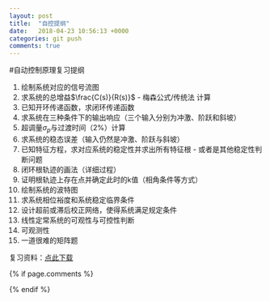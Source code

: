 ```yaml
---
layout: post
title:  "自控提纲"
date:   2018-04-23 10:56:13 +0000
categories: git push
comments: true
---
```


<script type="text/javascript" 
  src="https://cdn.mathjax.org/mathjax/latest/MathJax.js?config=TeX-AMS-MML_HTMLorMML">
</script>

#自动控制原理复习提纲

1. 绘制系统对应的信号流图
2. 求系统的总增益$\frac{C(s)}{R(s)}$ - 梅森公式/传统法 计算
3. 已知开环传递函数，求闭环传递函数
4. 求系统在三种条件下的输出响应（三个输入分别为冲激、阶跃和斜坡）
5. 超调量$\sigma_p$与过渡时间（2%）计算
6. 求系统的稳态误差（输入仍然是冲激、阶跃与斜坡）
7. 已知特征方程，求对应系统的稳定性并求出所有特征根 - 或者是其他稳定性判断问题
8. 闭环根轨迹的画法（详细过程）
9. 证明根轨迹上存在点并确定此时的k值（相角条件等方式）
10. 绘制系统的波特图
11. 求系统相位裕度和系统稳定临界条件
12. 设计超前或滞后校正网络，使得系统满足规定条件
13. 线性定常系统的可观性与可控性判断
14. 可观测性
15. 一道很难的矩阵题

复习资料：[点此下载](https://github.com/psycholsc/psycholsc.github.io/blob/master/assets/%E8%87%AA%E5%8A%A8%E6%8E%A7%E5%88%B6%E5%8E%9F%E7%90%86pptx.rar)

{% if page.comments %}
<div id="container"></div>
<link rel="stylesheet" href="https://imsun.github.io/gitment/style/default.css">
<script src="https://imsun.github.io/gitment/dist/gitment.browser.js"></script>
<script>
var gitment = new Gitment({
  id: '6', // 可选。默认为 location.href
  owner: 'psycholsc',
  repo: 'temp',
  oauth: {
    client_id: '9183e7259ea6d850a7df',
    client_secret: 'd0a82473ca685629b50ded0553f402b6ba2b2dee',
  },
})
gitment.render('container')
</script>
{% endif %}

